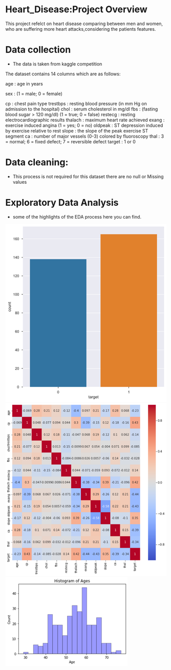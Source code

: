 # Heart_Disease:Project Overview
This project refelct on heart disease comparing between men and women, who are suffering more heart attacks,considering the patients features.

# Data collection
* The data is taken from kaggle competition

The dataset contains 14 columns which are as follows:

age : age in years

sex : (1 = male; 0 = female)

cp : chest pain type
trestbps : resting blood pressure (in mm Hg on admission to the hospital)
chol : serum cholesterol in mg/dl
fbs : (fasting blood sugar > 120 mg/dl) (1 = true; 0 = false)
restecg : resting electrocardiographic results
thalach : maximum heart rate achieved
exang : exercise induced angina (1 = yes; 0 = no)
oldpeak : ST depression induced by exercise relative to rest
slope : the slope of the peak exercise ST segment
ca : number of major vessels (0-3) colored by fluoroscopy
thal : 3 = normal; 6 = fixed defect; 7 = reversible defect
target : 1 or 0


# Data cleaning:
* This process is not required for this dataset there are no null or Missing values

# Exploratory Data Analysis
* some of the highlights of the EDA process here you can find.

![](https://github.com/Jyothif/Heart-Disease-/blob/master/Images%20folder/download.svg)![](https://github.com/Jyothif/Heart-Disease-/blob/master/Images%20folder/download%20(1).png)![](https://github.com/Jyothif/Heart-Disease-/blob/master/Images%20folder/download.png)



